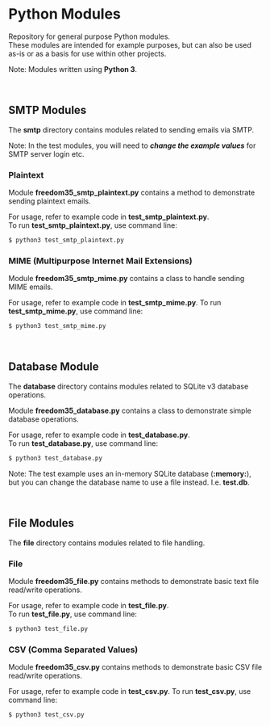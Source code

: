 # Python Modules
Repository for general purpose Python modules.  
These modules are intended for example purposes, but can also be used as-is or as a basis for use within other projects.

Note: Modules written using **Python 3**.  
  
<br />
  
## SMTP Modules
The **smtp** directory contains modules related to sending emails via SMTP.  
  
Note: In the test modules, you will need to ***change the example values*** for SMTP server login etc.  
  
  
### Plaintext
Module **freedom35_smtp_plaintext.py** contains a method to demonstrate sending plaintext emails.  
  
For usage, refer to example code in **test_smtp_plaintext.py**.  
To run **test_smtp_plaintext.py**, use command line:  
```sh
$ python3 test_smtp_plaintext.py
```
  
  
### MIME (Multipurpose Internet Mail Extensions)
Module **freedom35_smtp_mime.py** contains a class to handle sending MIME emails.  
  
For usage, refer to example code in **test_smtp_mime.py**. 
To run **test_smtp_mime.py**, use command line:  
```sh
$ python3 test_smtp_mime.py
```
  
<br />
  
## Database Module
The **database** directory contains modules related to SQLite v3 database operations.  
  
Module **freedom35_database.py** contains a class to demonstrate simple database operations.  
  
For usage, refer to example code in **test_database.py**.  
To run **test_database.py**, use command line:  
```sh
$ python3 test_database.py
```
  
Note: The test example uses an in-memory SQLite database (**:memory:**), but you can change the database name to use a file instead. I.e. **test.db**.
  
<br />
  
## File Modules
The **file** directory contains modules related to file handling.  

### File
Module **freedom35_file.py** contains methods to demonstrate basic text file read/write operations.  
  
For usage, refer to example code in **test_file.py**.  
To run **test_file.py**, use command line:  
```sh
$ python3 test_file.py
```
  
  
### CSV (Comma Separated Values)
Module **freedom35_csv.py** contains methods to demonstrate basic CSV file read/write operations.  
  
For usage, refer to example code in **test_csv.py**. 
To run **test_csv.py**, use command line:  
```sh
$ python3 test_csv.py
```

